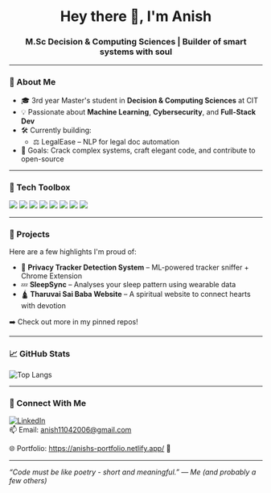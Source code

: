 <h1 align="center">Hey there 👋, I'm Anish</h1>
<h3 align="center">M.Sc Decision & Computing Sciences | Builder of smart systems with soul</h3>

---

### 🧠 About Me  
- 🎓 3rd year Master's student in **Decision & Computing Sciences** at CIT  
- 💡 Passionate about **Machine Learning**, **Cybersecurity**, and **Full-Stack Dev**  
- 🛠️ Currently building:  
  - ⚖️ LegalEase – NLP for legal doc automation  
- 🚀 Goals: Crack complex systems, craft elegant code, and contribute to open-source  

---

### 🧰 Tech Toolbox  
<p>
  <img src="https://img.shields.io/badge/-Python-3776AB?style=flat&logo=python&logoColor=white"/>
  <img src="https://img.shields.io/badge/-JavaScript-F7DF1E?style=flat&logo=javascript&logoColor=black"/>
  <img src="https://img.shields.io/badge/-React-61DAFB?style=flat&logo=react&logoColor=black"/>
  <img src="https://img.shields.io/badge/-Flask-000000?style=flat&logo=flask"/>
  <img src="https://img.shields.io/badge/-Node.js-339933?style=flat&logo=node.js&logoColor=white"/>
  <img src="https://img.shields.io/badge/-PostgreSQL-4169E1?style=flat&logo=postgresql&logoColor=white"/>
  <img src="https://img.shields.io/badge/-Kali Linux-557C94?style=flat&logo=kalilinux&logoColor=white"/>
  <img src="https://img.shields.io/badge/-Zsh-ffffff?style=flat&logo=gnubash&logoColor=black"/>
</p>

---

### 🚀 Projects
Here are a few highlights I'm proud of:
- 🔐 **Privacy Tracker Detection System** – ML-powered tracker sniffer + Chrome Extension
- 💤 **SleepSync** – Analyses your sleep pattern using wearable data
- 🛕 **Tharuvai Sai Baba Website** – A spiritual website to connect hearts with devotion  


➡️ Check out more in my pinned repos!

---

### 📈 GitHub Stats
![Top Langs](https://github-readme-stats.vercel.app/api/top-langs/?username=Anish-Narayan&layout=compact&theme=tokyonight)

---

### 🤝 Connect With Me
[![LinkedIn](https://img.shields.io/badge/-anish-linkedin?style=flat&logo=linkedin&logoColor=white&color=0A66C2)](https://www.linkedin.com/in/anish-narayan-s-6260b9291/)  
📫 Email: anish11042006@gmail.com 

🌐 Portfolio: https://anishs-portfolio.netlify.app/ 👀  

---

_“Code must be like poetry - short and meaningful.” — Me (and probably a few others)_  
